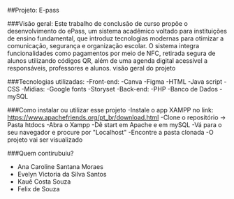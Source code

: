 ##Projeto: E-pass

###Visão geral:
Este trabalho de conclusão de curso propõe o desenvolvimento do ePass, um sistema acadêmico voltado para instituições de ensino fundamental, que introduz tecnologias modernas para otimizar a comunicação, segurança e organização escolar. O sistema integra funcionalidades como pagamentos por meio de NFC, retirada segura de alunos utilizando códigos QR, além de uma agenda digital acessível a responsáveis, professores e alunos.
visão geral do projeto

###Tecnologias utilizadas:
-Front-end:
  -Canva
  -Figma
  -HTML
  -Java script
  -CSS
  -Midias:
    -Google fonts
    -Storyset
-Back-end:
  -PHP
-Banco de Dados
  -mySQL

###Como instalar ou utilizar esse projeto
-Instale o app XAMPP no link: https://www.apachefriends.org/pt_br/download.html
-Clone o repositório -> Pasta htdocs
-Abra o Xampp
-Dê start em Apache e em mySQL
-Vá para o seu navegador e procure por "Localhost"
-Encontre a pasta clonada
-O projeto vai ser visualizado


###Quem contirubuiu? 
- Ana Caroline Santana Moraes
- Evelyn Victoria da Silva Santos
- Kauê Costa Souza
- Felix de Souza
  
